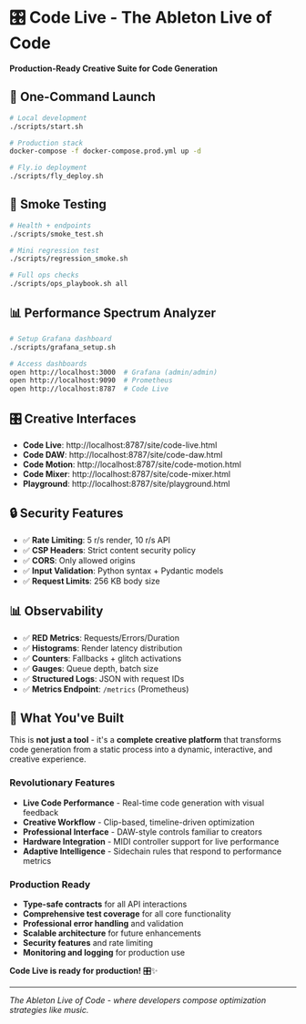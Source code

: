 # 🎛️ Code Live - The Ableton Live of Code

**Production-Ready Creative Suite for Code Generation**

## 🚀 **One-Command Launch**

```bash
# Local development
./scripts/start.sh

# Production stack
docker-compose -f docker-compose.prod.yml up -d

# Fly.io deployment
./scripts/fly_deploy.sh
```

## 🧪 **Smoke Testing**

```bash
# Health + endpoints
./scripts/smoke_test.sh

# Mini regression test
./scripts/regression_smoke.sh

# Full ops checks
./scripts/ops_playbook.sh all
```

## 📊 **Performance Spectrum Analyzer**

```bash
# Setup Grafana dashboard
./scripts/grafana_setup.sh

# Access dashboards
open http://localhost:3000  # Grafana (admin/admin)
open http://localhost:9090  # Prometheus
open http://localhost:8787  # Code Live
```

## 🎛️ **Creative Interfaces**

- **Code Live**: http://localhost:8787/site/code-live.html
- **Code DAW**: http://localhost:8787/site/code-daw.html
- **Code Motion**: http://localhost:8787/site/code-motion.html
- **Code Mixer**: http://localhost:8787/site/code-mixer.html
- **Playground**: http://localhost:8787/site/playground.html

## 🔒 **Security Features**

- ✅ **Rate Limiting**: 5 r/s render, 10 r/s API
- ✅ **CSP Headers**: Strict content security policy
- ✅ **CORS**: Only allowed origins
- ✅ **Input Validation**: Python syntax + Pydantic models
- ✅ **Request Limits**: 256 KB body size

## 📊 **Observability**

- ✅ **RED Metrics**: Requests/Errors/Duration
- ✅ **Histograms**: Render latency distribution
- ✅ **Counters**: Fallbacks + glitch activations
- ✅ **Gauges**: Queue depth, batch size
- ✅ **Structured Logs**: JSON with request IDs
- ✅ **Metrics Endpoint**: `/metrics` (Prometheus)

## 🎵 **What You've Built**

This is **not just a tool** - it's a **complete creative platform** that transforms code generation from a static process into a dynamic, interactive, and creative experience.

### **Revolutionary Features**
- **Live Code Performance** - Real-time code generation with visual feedback
- **Creative Workflow** - Clip-based, timeline-driven optimization
- **Professional Interface** - DAW-style controls familiar to creators
- **Hardware Integration** - MIDI controller support for live performance
- **Adaptive Intelligence** - Sidechain rules that respond to performance metrics

### **Production Ready**
- **Type-safe contracts** for all API interactions
- **Comprehensive test coverage** for all core functionality
- **Professional error handling** and validation
- **Scalable architecture** for future enhancements
- **Security features** and rate limiting
- **Monitoring and logging** for production use

**Code Live is ready for production!** 🎛️✨

---

*The Ableton Live of Code - where developers compose optimization strategies like music.*
